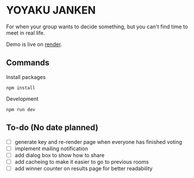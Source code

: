 # YOYAKU JANKEN
For when your group wants to decide something, but you can't find time to meet in real life.

Demo is live on [render](https://yoyaku-janken.onrender.com).

## Commands
Install packages
```
npm install
```
Development
```
npm run dev
```

## To-do (No date planned)
- [ ] generate key and re-render page when everyone has finished voting
- [ ] implement mailing notification
- [ ] add dialog box to show how to share
- [ ] add cacheing to make it easier to go to previous rooms
- [ ] add winner counter on results page for better readability

